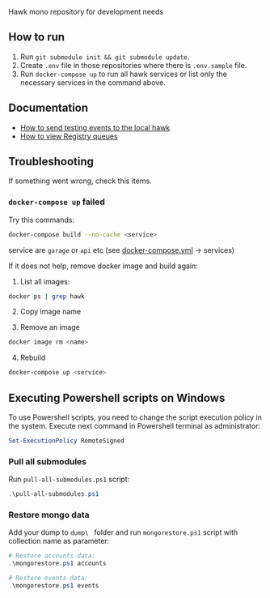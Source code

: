 
Hawk mono repository for development needs

## How to run

1. Run `git submodule init && git submodule update`.
2. Create `.env` file in those repositories where there is `.env.sample` file.
3. Run `docker-compose up` to run all hawk services or list only the necessary services in the command above.

## Documentation

- [How to send testing events to the local hawk](docs/how-to-get-events.md)
- [How to view Registry queues](docs/how-to-view-registry-queues.md)

## Troubleshooting

If something went wrong, check this items.

### `docker-compose up` failed

Try this commands:

```bash
docker-compose build --no-cache <service>
```

service are  `garage` or `api` etc (see [docker-compose.yml](/docker-compose.yml) -> services)

If it does not help, remove docker image and build again:

1. List all images:

```bash
docker ps | grep hawk
```

2. Copy image name

3. Remove an image

```bash
docker image rm <name>
```

4. Rebuild

```bash
docker-compose up <service>
```

## Executing Powershell scripts on Windows
To use Powershell scripts, you need to change the script execution policy in the system. Execute next command in Powershell terminal as administrator:

```powershell
Set-ExecutionPolicy RemoteSigned
```

### Pull all submodules
Run `pull-all-submodules.ps1` script:

```powershell
.\pull-all-submodules.ps1
```

### Restore mongo data
Add your dump to `dump\ ` folder and run `mongorestore.ps1` script with collection name as parameter:

```powershell
# Restore accounts data:
.\mongorestore.ps1 accounts

# Restore events data:
.\mongorestore.ps1 events 
```